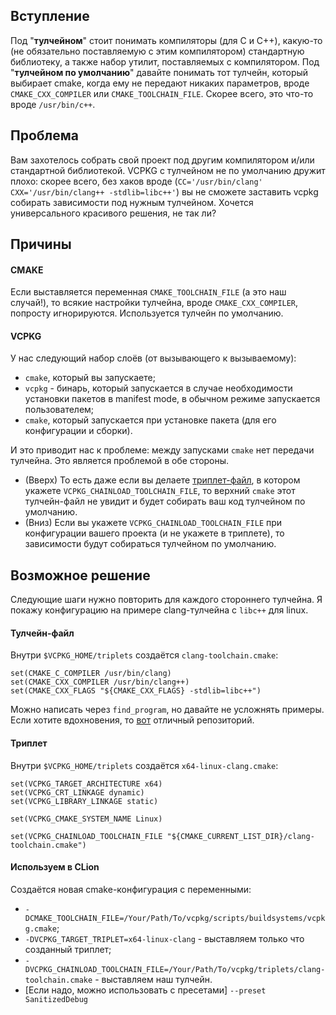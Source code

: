## Вступление

Под "**тулчейном**" стоит понимать компиляторы (для C и C++), какую-то (не обязательно поставляемую с этим компилятором) стандартную библиотеку, а также набор утилит, поставляемых с компилятором. 
Под "**тулчейном по умолчанию**" давайте понимать тот тулчейн, который выбирает cmake, когда ему не передают никаких параметров, вроде `CMAKE_CXX_COMPILER` или `CMAKE_TOOLCHAIN_FILE`. Скорее всего, это что-то вроде `/usr/bin/c++`.

## Проблема

Вам захотелось собрать свой проект под другим компилятором и/или стандартной библиотекой. VCPKG с тулчейном не по умолчанию дружит плохо: скорее всего, 
 без хаков вроде (`CC='/usr/bin/clang' CXX='/usr/bin/clang++ -stdlib=libc++'`) вы не сможете заставить vcpkg собирать зависимости под нужным тулчейном. 
 Хочется универсального красивого решения, не так ли?
 
## Причины 

#### CMAKE

Если выставляется переменная `CMAKE_TOOLCHAIN_FILE` (а это наш случай!), то всякие настройки тулчейна, вроде `CMAKE_CXX_COMPILER`, попросту игнорируются. 
Используется тулчейн по умолчанию.

#### VCPKG

У нас следующий набор слоёв (от вызывающего к вызываемому):
- `cmake`, который вы запускаете;
- `vcpkg` - бинарь, который запускается в случае необходимости установки пакетов в manifest mode, в обычном режиме запускается пользователем;
- `cmake`, который запускается при установке пакета (для его конфигурации и сборки).

И это приводит нас к проблеме: между запусками `cmake` нет передачи тулчейна. Это является проблемой в обе стороны. 
- (Вверх) То есть даже если вы делаете [триплет-файл](https://vcpkg.readthedocs.io/en/latest/users/triplets/), в котором укажете 
`VCPKG_CHAINLOAD_TOOLCHAIN_FILE`, то верхний `cmake` этот тулчейн-файл не увидит и будет собирать ваш код тулчейном по умолчанию.
- (Вниз) Если вы укажете `VCPKG_CHAINLOAD_TOOLCHAIN_FILE` при конфигурации вашего проекта (и не укажете в триплете), то зависимости будут 
собираться тулчейном по умолчанию.

## Возможное решение

Следующие шаги нужно повторить для каждого стороннего тулчейна. Я покажу конфигурацию на примере clang-тулчейна с `libc++` для linux.

#### Тулчейн-файл
Внутри `$VCPKG_HOME/triplets` создаётся `clang-toolchain.cmake`:
```
set(CMAKE_C_COMPILER /usr/bin/clang)
set(CMAKE_CXX_COMPILER /usr/bin/clang++)
set(CMAKE_CXX_FLAGS "${CMAKE_CXX_FLAGS} -stdlib=libc++")
```
Можно написать через `find_program`, но давайте не усложнять примеры. Если хотите вдохновения, то [вот](https://github.com/Neumann-A/my-vcpkg-triplets/blob/master/x64-windows-llvm.toolchain-no-lto.cmake)
отличный репозиторий.

#### Триплет
Внутри `$VCPKG_HOME/triplets` создаётся `x64-linux-clang.cmake`:
```
set(VCPKG_TARGET_ARCHITECTURE x64)
set(VCPKG_CRT_LINKAGE dynamic)
set(VCPKG_LIBRARY_LINKAGE static)

set(VCPKG_CMAKE_SYSTEM_NAME Linux)

set(VCPKG_CHAINLOAD_TOOLCHAIN_FILE "${CMAKE_CURRENT_LIST_DIR}/clang-toolchain.cmake")
```

#### Используем в CLion

Создаётся новая cmake-конфигурация с переменными:
* `-DCMAKE_TOOLCHAIN_FILE=/Your/Path/To/vcpkg/scripts/buildsystems/vcpkg.cmake`;
* `-DVCPKG_TARGET_TRIPLET=x64-linux-clang` - выставляем только что созданный триплет;
* `-DVCPKG_CHAINLOAD_TOOLCHAIN_FILE=/Your/Path/To/vcpkg/triplets/clang-toolchain.cmake` - выставляем наш тулчейн.
* [Если надо, можно использовать с пресетами] `--preset SanitizedDebug` 
